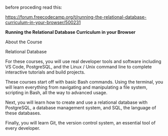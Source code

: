 before proceding read this:

https://forum.freecodecamp.org/t/running-the-relational-database-curriculum-in-your-browser/500231


**Running the Relational Database Curriculum in your Browser**



About the Course


Relational Database


For these courses, you will use real developer tools and software including VS Code, PostgreSQL, and the Linux / Unix command line to complete interactive tutorials and build projects.

These courses start off with basic Bash commands. Using the terminal, you will learn everything from navigating and manipulating a file system, scripting in Bash, all the way to advanced usage.

Next, you will learn how to create and use a relational database with PostgreSQL, a database management system, and SQL, the language of these databases.

Finally, you will learn Git, the version control system, an essential tool of every developer.


